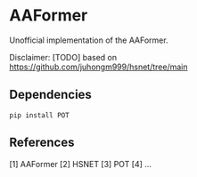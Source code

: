 # AAFormer
Unofficial implementation of the AAFormer.

Disclaimer: [TODO] based on https://github.com/juhongm999/hsnet/tree/main


## Dependencies

`pip install POT`


## References
[1] AAFormer
[2] HSNET
[3] POT
[4] ...

